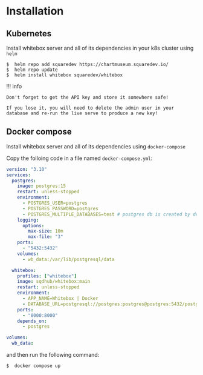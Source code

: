 # Installation

## Kubernetes

Install whitebox server and all of its dependencies in your k8s cluster using `helm`

<div class="termy">

```console
$  helm repo add squaredev https://chartmuseum.squaredev.io/
$  helm repo update
$  helm install whitebox squaredev/whitebox
```

</div>

!!! info

    Don't forget to get the API key and store it somewhere safe!

    If you lose it, you will need to delete the admin user in your database and re-run the live serve to produce a new key!

## Docker compose

Install whitebox server and all of its dependencies using `docker-compose`

Copy the folloing code in a file named `docker-compose.yml`:

```yaml
version: "3.10"
services:
  postgres:
    image: postgres:15
    restart: unless-stopped
    environment:
      - POSTGRES_USER=postgres
      - POSTGRES_PASSWORD=postgres
      - POSTGRES_MULTIPLE_DATABASES=test # postgres db is created by default
    logging:
      options:
        max-size: 10m
        max-file: "3"
    ports:
      - "5432:5432"
    volumes:
      - wb_data:/var/lib/postgresql/data

  whitebox:
    profiles: ["whitebox"]
    image: sqdhub/whitebox:main
    restart: unless-stopped
    environment:
      - APP_NAME=Whitebox | Docker
      - DATABASE_URL=postgresql://postgres:postgres@postgres:5432/postgres
    ports:
      - "8000:8000"
    depends_on:
      - postgres

volumes:
  wb_data:
```

and then run the following command:

<div class="termy">

```console
$  docker compose up

```

</div>
